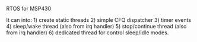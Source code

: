 RTOS for MSP430

It can into:
    1) create static threads
    2) simple CFQ dispatcher
    3) timer events
    4) sleep/wake thread (also from irq handler)
    5) stop/continue thread (also from irq handler)
    6) dedicated thread for control sleep/idle modes.
